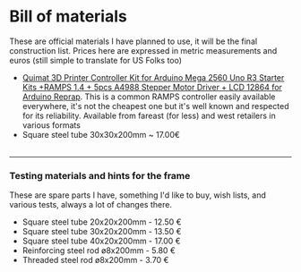 # Bill of materials
These are official materials I have planned to use, it will be the final construction list. Prices here are expressed in metric measurements and euros (still simple to translate for US Folks too)
- [Quimat 3D Printer Controller Kit for Arduino Mega 2560 Uno R3 Starter Kits +RAMPS 1.4 + 5pcs A4988 Stepper Motor Driver + LCD 12864 for Arduino Reprap](https://www.amazon.co.uk/dp/B06XSZ9M77). This is a common RAMPS controller easily available everywhere, it's not the cheapest one but it's well known and respected for its reliability. Available from fareast (for less) and west retailers in various formats
- Square steel tube 30x30x200mm ~ 17.00€
<br/><br/>
---
### Testing materials and hints for the frame
These are spare parts I have, something I'd like to buy, wish lists, and various tests, always a lot of changes there.
- Square steel tube 20x20x200mm - 12.50 €
- Square steel tube 30x20x200mm - 13.50 €
- Square steel tube 40x20x200mm - 17.00 €
- Reinforcing steel rod ø8x200mm - 5.80 €
- Threaded steel rod ø8x200mm - 3.70 €
